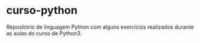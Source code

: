 # curso-python
 Repositório de linguagem Python com alguns exercícios realizados durante as aulas do curso de Python3.
